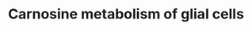 ---
annotations: []
authors:
- Jasmijnvanzaanen
- Ticha
- Eweitz
- Egonw
description: This pathway shows the synthesis and degradation of Carnosine as well
  as the distribution within glial cells in the brain.  The synthesis pathway starts
  at two different locations, with beta-alanine being transported from the liver and
  l-histidine being transported from the intestines, since it needs to be ingested.
  As can be seen, various transports bring these two amino acids across the blood
  brain barrier and into the oligodendrocyte where the actual synthesis of carnosine
  happens by CARNS1. The degradation of carnosine also occurs within the oligodendrocyte
  by CN1 and CN2.  The oligdendrocytes are the only glial cells in the brain which
  produce carnosine, but all of them use it, so distribution to other glial cells
  is necessary. The transport to microglia is done by SLC14A2 and 4, while transport
  to astrocytes only requires SLC14A2. Carnosine also has an impact on the glutamate
  transporter of the astrocyte, which is SLC1A2, also known as GLT-1. Carnosine stimulates
  the transporter, which brings more glutamate and sodium into the cell. The sodium
  concentration within the cell will be increased, leading to a higher activity of
  the ATPase. This generates more ADP, which can be used within glycolysis. This then
  builds a connected to the lactate shuttle which occurs between the astrocyte and
  neurons, in which the astrocyte produces lactate from pyruvate to give the neurons
  additional energy support.
last-edited: 2023-03-04
organisms:
- Homo sapiens
redirect_from:
- /index.php/Pathway:WP5313
- /instance/WP5313
- /instance/WP5313_r125592
revision: r125592
schema-jsonld:
- '@context': https://schema.org/
  '@id': https://wikipathways.github.io/pathways/WP5313.html
  '@type': Dataset
  creator:
    '@type': Organization
    name: WikiPathways
  description: This pathway shows the synthesis and degradation of Carnosine as well
    as the distribution within glial cells in the brain.  The synthesis pathway starts
    at two different locations, with beta-alanine being transported from the liver
    and l-histidine being transported from the intestines, since it needs to be ingested.
    As can be seen, various transports bring these two amino acids across the blood
    brain barrier and into the oligodendrocyte where the actual synthesis of carnosine
    happens by CARNS1. The degradation of carnosine also occurs within the oligodendrocyte
    by CN1 and CN2.  The oligdendrocytes are the only glial cells in the brain which
    produce carnosine, but all of them use it, so distribution to other glial cells
    is necessary. The transport to microglia is done by SLC14A2 and 4, while transport
    to astrocytes only requires SLC14A2. Carnosine also has an impact on the glutamate
    transporter of the astrocyte, which is SLC1A2, also known as GLT-1. Carnosine
    stimulates the transporter, which brings more glutamate and sodium into the cell.
    The sodium concentration within the cell will be increased, leading to a higher
    activity of the ATPase. This generates more ADP, which can be used within glycolysis.
    This then builds a connected to the lactate shuttle which occurs between the astrocyte
    and neurons, in which the astrocyte produces lactate from pyruvate to give the
    neurons additional energy support.
  keywords:
  - ADP
  - ATP
  - BETA-ALANINE
  - CARNS1
  - Carnosine
  - K+
  - L-carnosine
  - L-histidine
  - Na+
  - SLC15A2
  - SLC15A4
  - SLC6A6
  - glutamate
  - lactate
  license: CC0
  name: Carnosine metabolism of glial cells
seo: CreativeWork
title: Carnosine metabolism of glial cells
wpid: WP5313
---